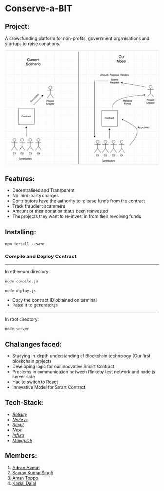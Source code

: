 # Conserve-a-BIT


## Project:

A crowdfunding platform for non-profits, government organisations and startups to raise donations.

![picture](img/INFO.png)

## Features:

* Decentralised and Transparent
* No third-party charges
* Contributors have the authority to release funds from the contract
* Track fraudlent scammers
* Amount of their donation that’s been reinvested
* The projects they want to re-invest in from their revolving funds

## Installing:


`npm install --save`
### Compile and Deploy Contract

-----------
In ethereum directory: 

`node compile.js`

`node deploy.js`

* Copy the contract ID obtained on terminal
* Paste it to generator.js

-----------
In root directory:

`node server`

## Challanges faced:

* Studying in-depth understanding of Blockchain technology (Our first blockchain project)
* Developing logic for our innovative Smart Contract
* Problems in communication between Rinkeby test network and node js server side
* Had to switch to React
* Innovative Model for Smart Contract

## Tech-Stack:

 * [*Solidity*](https://github.com/ethereum/solidity) 
 * [*Node js*](https://nodejs.org)
 * [*React*](https://reactjs.org/)
 * [*Next*](https://nextjs.org)
 * [*Infura*](https://infura.io/)
 * [*MongoDB*](https://www.mongodb.com/)
 
 

## Members:
1. [Adnan Azmat](https://github.com/adnan-azmat)
2. [Saurav Kumar Singh](https://github.com/saurav3199)
3. [Aman Toppo](https://github.com/amntoppo)
4. [Kanjal Dalal](https://github.com/LoneWolfKJ)
